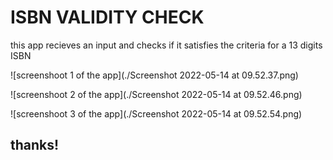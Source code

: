 # ISBN VALIDITY CHECK
this app recieves an input
and checks if it satisfies the criteria 
for a 13 digits ISBN

![screenshoot 1 of the app](./Screenshot 2022-05-14 at 09.52.37.png)

![screenshoot 2 of the app](./Screenshot 2022-05-14 at 09.52.46.png)

![screenshoot 3 of the app](./Screenshot 2022-05-14 at 09.52.54.png)

## thanks!
